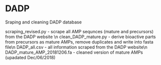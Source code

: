 
# DADP
Sraping and cleaning DADP database

scraping_revised.py - scrape all AMP sequnces (mature and precursors) from the DADP website \n
clean_DADP_mature.py - derive bioactive parts from precursors as mature AMPs, remove duplicates and write into fasta file\n
DADP_all.csv - all information scraped from the DADP website\n
DADP_mature_AMP_20181206.fa - cleaned version of mature AMPs (upadated Dec/06/2018)
